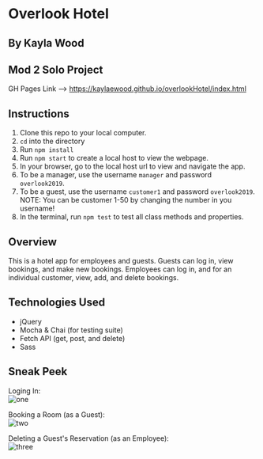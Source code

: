 # Overlook Hotel
## By Kayla Wood
## Mod 2 Solo Project

GH Pages Link --> https://kaylaewood.github.io/overlookHotel/index.html

## Instructions
1. Clone this repo to your local computer.
2. `cd` into the directory
3. Run `npm install`
4. Run `npm start` to create a local host to view the webpage.
5. In your browser, go to the local host url to view and navigate the app.
6. To be a manager, use the username `manager` and password `overlook2019`.
7. To be a guest, use the username `customer1` and password `overlook2019`. NOTE: You can be customer 1-50 by changing the number in you username!
8. In the terminal, run `npm test` to test all class methods and properties.

## Overview
This is a hotel app for employees and guests. Guests can log in, view bookings, and make new bookings. Employees can log in, and for an individual customer, view, add, and delete bookings. 

## Technologies Used
- jQuery
- Mocha & Chai (for testing suite)
- Fetch API (get, post, and delete)
- Sass

## Sneak Peek
Loging In:  
![one](https://media.giphy.com/media/l4jPlgdjWyEtm1ZrYm/giphy.gif)

Booking a Room (as a Guest):  
![two](https://media.giphy.com/media/eGsA5LNrIcq2DxkMEh/giphy.gif)

Deleting a Guest's Reservation (as an Employee):  
![three](https://media.giphy.com/media/XyJfHj3ZzBUlDGU2ox/giphy.gif)
